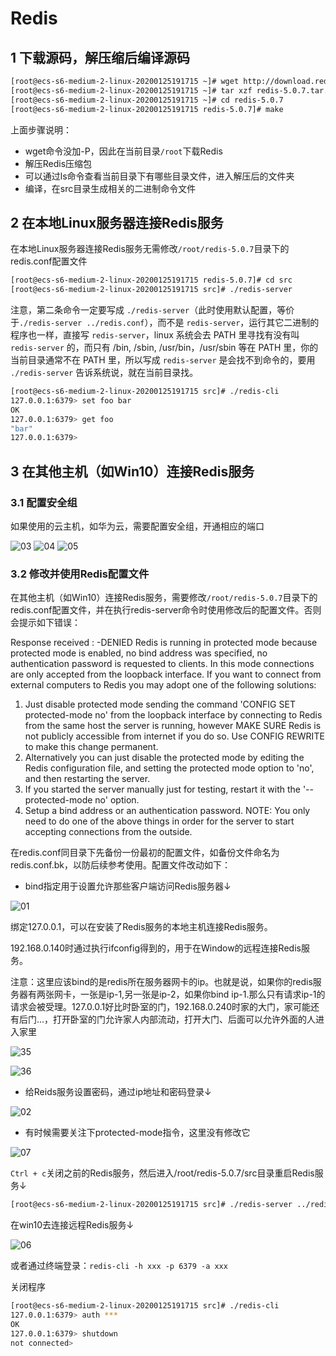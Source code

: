# Redis

## 1 下载源码，解压缩后编译源码

```sh
[root@ecs-s6-medium-2-linux-20200125191715 ~]# wget http://download.redis.io/releases/redis-5.0.7.tar.gz
[root@ecs-s6-medium-2-linux-20200125191715 ~]# tar xzf redis-5.0.7.tar.gz
[root@ecs-s6-medium-2-linux-20200125191715 ~]# cd redis-5.0.7
[root@ecs-s6-medium-2-linux-20200125191715 redis-5.0.7]# make
```

上面步骤说明：
- wget命令没加-P，因此在当前目录`/root`下载Redis
- 解压Redis压缩包
- 可以通过ls命令查看当前目录下有哪些目录文件，进入解压后的文件夹
- 编译，在src目录生成相关的二进制命令文件

## 2 在本地Linux服务器连接Redis服务

在本地Linux服务器连接Redis服务无需修改`/root/redis-5.0.7`目录下的redis.conf配置文件

```sh
[root@ecs-s6-medium-2-linux-20200125191715 redis-5.0.7]# cd src
[root@ecs-s6-medium-2-linux-20200125191715 src]# ./redis-server
```

注意，第二条命令一定要写成 `./redis-server`（此时使用默认配置，等价于`./redis-server ../redis.conf`），而不是 `redis-server`，运行其它二进制的程序也一样，直接写 `redis-server`，linux 系统会去 PATH 里寻找有没有叫 `redis-server` 的，而只有 /bin, /sbin, /usr/bin，/usr/sbin 等在 PATH 里，你的当前目录通常不在 PATH 里，所以写成 `redis-server` 是会找不到命令的，要用 `./redis-server` 告诉系统说，就在当前目录找。

```sh
[root@ecs-s6-medium-2-linux-20200125191715 src]# ./redis-cli
127.0.0.1:6379> set foo bar
OK
127.0.0.1:6379> get foo
"bar"
127.0.0.1:6379>
```

## 3 在其他主机（如Win10）连接Redis服务

### 3.1 配置安全组

如果使用的云主机，如华为云，需要配置安全组，开通相应的端口

![03](./images/03.png)
![04](./images/04.png)
![05](./images/05.png)

### 3.2 修改并使用Redis配置文件

在其他主机（如Win10）连接Redis服务，需要修改`/root/redis-5.0.7`目录下的redis.conf配置文件，并在执行redis-server命令时使用修改后的配置文件。否则会提示如下错误：

Response received : -DENIED Redis is running in protected mode because protected mode is enabled, no bind address was specified, no authentication password is requested to clients. In this mode connections are only accepted from the loopback interface. If you want to connect from external computers to Redis you may adopt one of the following solutions:
1) Just disable protected mode sending the command 'CONFIG SET protected-mode no' from the loopback interface by connecting to Redis from the same host the server is running, however MAKE SURE Redis is not publicly accessible from internet if you do so. Use CONFIG REWRITE to make this change permanent.
2) Alternatively you can just disable the protected mode by editing the Redis configuration file, and setting the protected mode option to 'no', and then restarting the server.
3) If you started the server manually just for testing, restart it with the '--protected-mode no' option.
4) Setup a bind address or an authentication password. NOTE: You only need to do one of the above things in order for the server to start accepting connections from the outside.

在redis.conf同目录下先备份一份最初的配置文件，如备份文件命名为redis.conf.bk，以防后续参考使用。配置文件改动如下：

- bind指定用于设置允许那些客户端访问Redis服务器↓

![01](./images/01.png)

绑定127.0.0.1，可以在安装了Redis服务的本地主机连接Redis服务。

192.168.0.140时通过执行ifconfig得到的，用于在Window的远程连接Redis服务。

注意：这里应该bind的是redis所在服务器网卡的ip。也就是说，如果你的redis服务器有两张网卡，一张是ip-1,另一张是ip-2，如果你bind ip-1.那么只有请求ip-1的请求会被受理。127.0.0.1好比时卧室的门，192.168.0.240时家的大门，家可能还有后门...，打开卧室的门允许家人内部流动，打开大门、后面可以允许外面的人进入家里

![35](./images/35.png)

![36](./images/36.png)

- 给Reids服务设置密码，通过ip地址和密码登录↓

![02](./images/02.png)

- 有时候需要关注下protected-mode指令，这里没有修改它

![07](./images/07.png)

`Ctrl + c`关闭之前的Redis服务，然后进入/root/redis-5.0.7/src目录重启Redis服务↓
```sh
[root@ecs-s6-medium-2-linux-20200125191715 src]# ./redis-server ../redis.conf
```
在win10去连接远程Redis服务↓

![06](./images/06.png)

或者通过终端登录：`redis-cli -h xxx -p 6379 -a xxx`

关闭程序

```sh
[root@ecs-s6-medium-2-linux-20200125191715 src]# ./redis-cli
127.0.0.1:6379> auth ***
OK
127.0.0.1:6379> shutdown
not connected>
```

